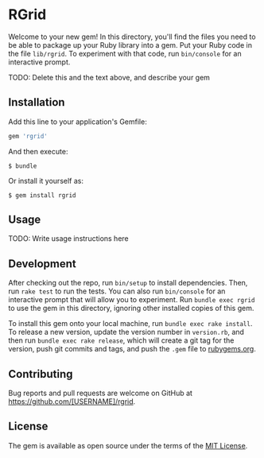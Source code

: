 # RGrid

Welcome to your new gem! In this directory, you'll find the files you need to be able to package up your Ruby library into a gem. Put your Ruby code in the file `lib/rgrid`. To experiment with that code, run `bin/console` for an interactive prompt.

TODO: Delete this and the text above, and describe your gem

## Installation

Add this line to your application's Gemfile:

```ruby
gem 'rgrid'
```

And then execute:

    $ bundle

Or install it yourself as:

    $ gem install rgrid

## Usage

TODO: Write usage instructions here

## Development

After checking out the repo, run `bin/setup` to install dependencies. Then, run `rake test` to run the tests. You can also run `bin/console` for an interactive prompt that will allow you to experiment. Run `bundle exec rgrid` to use the gem in this directory, ignoring other installed copies of this gem.

To install this gem onto your local machine, run `bundle exec rake install`. To release a new version, update the version number in `version.rb`, and then run `bundle exec rake release`, which will create a git tag for the version, push git commits and tags, and push the `.gem` file to [rubygems.org](https://rubygems.org).

## Contributing

Bug reports and pull requests are welcome on GitHub at https://github.com/[USERNAME]/rgrid.


## License

The gem is available as open source under the terms of the [MIT License](http://opensource.org/licenses/MIT).

